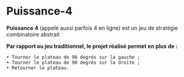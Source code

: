 # Puissance-4

**Puissance 4** (appelé aussi parfois 4 en ligne) est un jeu de stratégie combinatoire
abstrait

**Par rapport au jeu traditionnel, le projet réalisé permet en plus de :**
```
• Tourner le plateau de 90 degrés sur la gauche ;
• Tourner le plateau de 90 degrés sur la droite ;
• Retourner le plateau.
```
